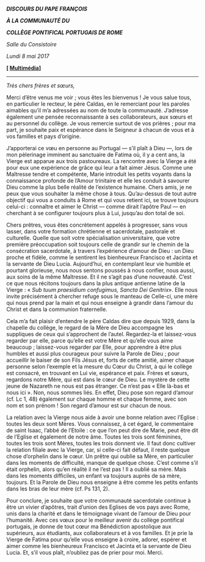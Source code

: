 ***DISCOURS DU PAPE FRANÇOIS***

***À LA COMMUNAUTÉ DU***

***COLLÈGE PONTIFICAL PORTUGAIS DE ROME***

*Salle du Consistoire*

*Lundi 8 mai 2017*

**[ [Multimédia](http://w2.vatican.va/content/francesco/es/events/event.dir.html/content/vaticanevents/es/2017/5/8/pontificio-collegioportoghese.html)]**

* * *

*Très chers frères et sœurs,*

Merci d’être venus me voir ; vous êtes les bienvenus ! Je vous salue tous, en particulier le recteur, le père Caldas, en le remerciant pour les paroles aimables qu’il m’a adressées au nom de toute la communauté. J’adresse également une pensée reconnaissante à ses collaborateurs, aux sœurs et au personnel du collège. Je vous remercie surtout de vos prières ; pour ma part, je souhaite paix et espérance dans le Seigneur à chacun de vous et à vos familles et pays d’origine.

J’apporterai ce vœu en personne au Portugal — s’il plaît à Dieu —, lors de mon pèlerinage imminent au sanctuaire de Fatima où, il y a cent ans, la Vierge est apparue aux trois pastoureaux. La rencontre avec la Vierge a été pour eux une expérience de grâce qui leur a fait aimer Jésus. Comme une Maîtresse tendre et compétente, Marie introduit les petits voyants dans la connaissance profonde de l’Amour trinitaire et elle les conduit à savourer Dieu comme la plus belle réalité de l’existence humaine. Chers amis, je ne peux que vous souhaiter la même chose à tous. Qu’au-dessus de tout autre objectif qui vous a conduits à Rome et qui vous retient ici, se trouve toujours celui-ci : connaître et aimer le Christ — comme dirait l’apôtre Paul — en cherchant à se configurer toujours plus à Lui, jusqu’au don total de soi.

Chers prêtres, vous êtes concrètement appelés à progresser, sans vous lasser, dans votre formation chrétienne et sacerdotale, pastorale et culturelle. Quelle que soit votre spécialisation universitaire, que votre première préoccupation soit toujours celle de grandir sur le chemin de la consécration sacerdotale, à travers l’expérience d’amour de Dieu : un Dieu proche et fidèle, comme le sentirent les bienheureux Francisco et Jacinta et la servante de Dieu Lucia. Aujourd’hui, en contemplant leur vie humble et pourtant glorieuse, nous nous sentons poussés à nous confier, nous aussi, aux soins de la même Maîtresse. Et il ne s’agit pas d’une nouveauté. C’est ce que nous récitons toujours dans la plus antique antienne latine de la Vierge : « *Sub tuum praesidium confugimus, Sancta Dei Genitrix*». Elle nous invite précisément à chercher refuge sous le manteau de Celle-ci, une mère qui nous prend par la main et qui nous enseigne à grandir dans l’amour du Christ et dans la communion fraternelle.

Cela m’a fait plaisir d’entendre le père Caldas dire que depuis 1929, dans la chapelle du collège, le regard de la Mère de Dieu accompagne les suppliques de ceux qui s’approchent de l’autel. Regardez-la et laissez-vous regarder par elle, parce qu’elle est votre Mère et qu’elle vous aime beaucoup ; laissez-vous regarder par Elle, pour apprendre à être plus humbles et aussi plus courageux pour suivre la Parole de Dieu ; pour accueillir le baiser de son Fils Jésus et, forts de cette amitié, aimer chaque personne selon l’exemple et la mesure du Cœur du Christ, à qui le collège est consacré, en trouvant en Lui vie, espérance et paix. Frères et sœurs, regardons notre Mère, qui est dans le cœur de Dieu. Le mystère de cette jeune de Nazareth ne nous est pas étranger. Ce n’est pas « Elle là-bas et nous ici ». Non, nous sommes liés. En effet, Dieu pose son regard d’amour (cf. Lc 1, 48) également sur chaque homme et chaque femme, avec son nom et son prénom ! Son regard d’amour est sur chacun de nous.

La relation avec la Vierge nous aide à avoir une bonne relation avec l’Eglise : toutes les deux sont Mères. Vous connaissez, à cet égard, le commentaire de saint Isaac, l’abbé de l’Etoile : ce que l’on peut dire de Marie, peut être dit de l’Eglise et également de notre âme. Toutes les trois sont féminines, toutes les trois sont Mères, toutes les trois donnent vie. Il faut donc cultiver la relation filiale avec la Vierge, car, si celle-ci fait défaut, il reste quelque chose d’orphelin dans le cœur. Un prêtre qui oublie sa Mère, en particulier dans les moments de difficulté, manque de quelque chose. C’est comme s’il était orphelin, alors qu’en réalité il ne l’est pas ! Il a oublié sa mère. Mais dans les moments difficiles, un enfant va toujours auprès de sa mère, toujours. Et la Parole de Dieu nous enseigne à être comme les petits enfants dans les bras de leur mère (cf. Ps 131, 2).

Pour conclure, je souhaite que votre communauté sacerdotale continue à être un vivier d’apôtres, trait d’union des Eglises de vos pays avec Rome, unis dans la charité et dans le témoignage vivant de l’amour de Dieu pour l’humanité. Avec ces vœux pour le meilleur avenir du collège pontifical portugais, je donne de tout cœur ma Bénédiction apostolique aux supérieurs, aux étudiants, aux collaborateurs et à vos familles. Et je prie la Vierge de Fatima pour qu’elle vous enseigne à croire, adorer, espérer et aimer comme les bienheureux Francisco et Jacinta et la servante de Dieu Lucia. Et, s’il vous plaît, n’oubliez pas de prier pour moi. Merci.